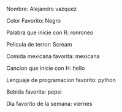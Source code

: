 Nombre: Alejandro vazquez

Color Favorito: Negro

Palabra que inicie con R: ronroneo

Pelicula de terror: Scream

Comida mexicana favorita: mexicana

Cancion que inicie con H: hello

Lenguaje de programacion favorito: python

Bebida favorita: pepsi

Dia favorito de la semana: viernes
